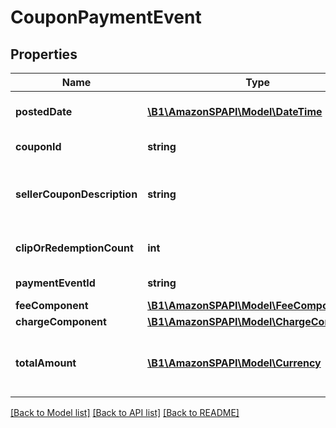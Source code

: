 # CouponPaymentEvent

## Properties
Name | Type | Description | Notes
------------ | ------------- | ------------- | -------------
**postedDate** | [**\B1\AmazonSPAPI\Model\\DateTime**](\DateTime.md) | The date and time when the financial event was posted. | [optional] 
**couponId** | **string** | A coupon identifier. | [optional] 
**sellerCouponDescription** | **string** | The description provided by the seller when they created the coupon. | [optional] 
**clipOrRedemptionCount** | **int** | The number of coupon clips or redemptions. | [optional] 
**paymentEventId** | **string** | A payment event identifier. | [optional] 
**feeComponent** | [**\B1\AmazonSPAPI\Model\FeeComponent**](FeeComponent.md) |  | [optional] 
**chargeComponent** | [**\B1\AmazonSPAPI\Model\ChargeComponent**](ChargeComponent.md) |  | [optional] 
**totalAmount** | [**\B1\AmazonSPAPI\Model\Currency**](Currency.md) | The FeeComponent value plus the ChargeComponent value. | [optional] 

[[Back to Model list]](../README.md#documentation-for-models) [[Back to API list]](../README.md#documentation-for-api-endpoints) [[Back to README]](../README.md)


